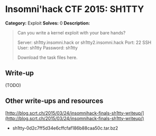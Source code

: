 # Insomni'hack CTF 2015: SH1TTY

**Category:** Exploit
**Solves:** 0
**Description:** 

> Can you write a kernel exploit with your bare hands?
>
> Server: sh1tty.insomni.hack or sh1tty2.insomni.hack
> Port: 22 SSH
> User: sh1tty
> Password: sh1tty
> 
> Download the task files here.

## Write-up

(TODO)

## Other write-ups and resources

[http://blog.scrt.ch/2015/03/24/insomnihack-finals-sh1tty-writeup/](http://blog.scrt.ch/2015/03/24/insomnihack-finals-sh1tty-writeup/)
* sh1tty-0d2c7ff5d34e6cffcfaf186b88caa50c.tar.bz2
